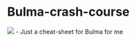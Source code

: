 # Bulma-crash-course
 <img src="https://media.giphy.com/media/Y67ecka8PSbMQ/giphy.gif" />
- Just a cheat-sheet for Bulma for me 
